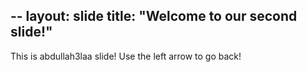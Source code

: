 --
layout: slide
title: "Welcome to our second slide!"
---
This is abdullah3laa slide!
Use the left arrow to go back!
